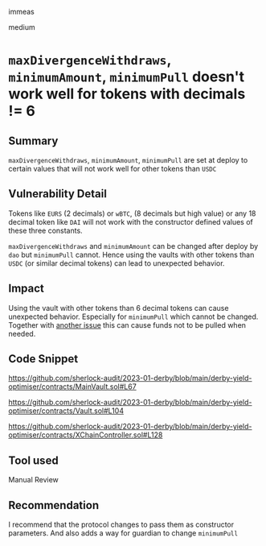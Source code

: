immeas

medium

# `maxDivergenceWithdraws`, `minimumAmount`, `minimumPull` doesn't work well for tokens with decimals != 6

## Summary
`maxDivergenceWithdraws`, `minimumAmount`, `minimumPull` are set at deploy to certain values that will not work well for other tokens than `USDC`

## Vulnerability Detail
Tokens like `EURS` (2 decimals) or `wBTC`, (8 decimals but high value) or any 18 decimal token like `DAI` will not work with the constructor defined values of these three constants.

`maxDivergenceWithdraws` and `minimumAmount` can be changed after deploy by `dao` but `minimumPull` cannot. Hence using the vaults with other tokens than `USDC` (or similar decimal tokens) can lead to unexpected behavior.

## Impact
Using the vault with other tokens than 6 decimal tokens can cause unexpected behavior. Especially for `minimumPull` which cannot be changed. Together with [another issue](https://github.com/sherlock-audit/2023-01-derby-0ximmeas/issues/5) this can cause funds not to be pulled when needed.

## Code Snippet
https://github.com/sherlock-audit/2023-01-derby/blob/main/derby-yield-optimiser/contracts/MainVault.sol#L67

https://github.com/sherlock-audit/2023-01-derby/blob/main/derby-yield-optimiser/contracts/Vault.sol#L104

https://github.com/sherlock-audit/2023-01-derby/blob/main/derby-yield-optimiser/contracts/XChainController.sol#L128


## Tool used
Manual Review

## Recommendation
I recommend that the protocol changes to pass them as constructor parameters. And also adds a way for guardian to change `minimumPull`